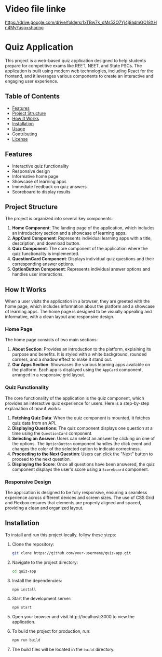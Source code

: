 # Video file linke
https://drive.google.com/drive/folders/1xTBw7k_dMs53O7Yj4j9admGO18XHn4My?usp=sharing

# Quiz Application

This project is a web-based quiz application designed to help students prepare for competitive exams like REET, NEET, and State PSCs. The application is built using modern web technologies, including React for the frontend, and it leverages various components to create an interactive and engaging user experience.

## Table of Contents

- [Features](#features)
- [Project Structure](#project-structure)
- [How It Works](#how-it-works)
- [Installation](#installation)
- [Usage](#usage)
- [Contributing](#contributing)
- [License](#license)

## Features

- Interactive quiz functionality
- Responsive design
- Informative home page
- Showcase of learning apps
- Immediate feedback on quiz answers
- Scoreboard to display results

## Project Structure

The project is organized into several key components:

1. **Home Component**: The landing page of the application, which includes an introductory section and a showcase of learning apps.
2. **AppCard Component**: Represents individual learning apps with a title, description, and download button.
3. **Quiz Component**: The core component of the application where the quiz functionality is implemented.
4. **QuestionCard Component**: Displays individual quiz questions and their corresponding answer options.
5. **OptionButton Component**: Represents individual answer options and handles user interactions.

## How It Works

When a user visits the application in a browser, they are greeted with the home page, which includes information about the platform and a showcase of learning apps. The home page is designed to be visually appealing and informative, with a clean layout and responsive design.

### Home Page

The home page consists of two main sections:

1. **About Section**: Provides an introduction to the platform, explaining its purpose and benefits. It is styled with a white background, rounded corners, and a shadow effect to make it stand out.
2. **Our Apps Section**: Showcases the various learning apps available on the platform. Each app is displayed using the `AppCard` component, arranged in a responsive grid layout.

### Quiz Functionality

The core functionality of the application is the quiz component, which provides an interactive quiz experience for users. Here is a step-by-step explanation of how it works:

1. **Fetching Quiz Data**: When the quiz component is mounted, it fetches quiz data from an API.
2. **Displaying Questions**: The quiz component displays one question at a time using the `QuestionCard` component.
3. **Selecting an Answer**: Users can select an answer by clicking on one of the options. The `OptionButton` component handles the click event and changes the color of the selected option to indicate correctness.
4. **Proceeding to the Next Question**: Users can click the "Next" button to proceed to the next question.
5. **Displaying the Score**: Once all questions have been answered, the quiz component displays the user's score using a `Scoreboard` component.

### Responsive Design

The application is designed to be fully responsive, ensuring a seamless experience across different devices and screen sizes. The use of CSS Grid and Flexbox ensures that elements are properly aligned and spaced, providing a clean and organized layout.

## Installation

To install and run this project locally, follow these steps:

1. Clone the repository:
   ```sh
   git clone https://github.com/your-username/quiz-app.git

2. Navigate to the project directory:
    ```sh
    cd quiz-app

3. Install the dependencies:
    ```sh
    npm install

4. Start the development server:
    ```sh
    npm start
5. Open your browser and visit http://localhost:3000 to view the application.

6. To build the project for production, run:
    ```sh
    npm run build

7. The build files will be located in the `build` directory.